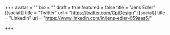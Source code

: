 +++
avatar = ""
bio = ""
draft = true
featured = false
title = "Jens Edler"
[[social]]
title = "Twitter"
url = "https://twitter.com/CptDesign"
[[social]]
title = "LinkedIn"
url = "https://www.linkedin.com/in/jens-edler-059aaa5/"

+++
